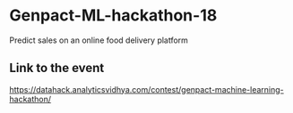 # Genpact-ML-hackathon-18
Predict sales on an online food delivery platform

## Link to the event
https://datahack.analyticsvidhya.com/contest/genpact-machine-learning-hackathon/
